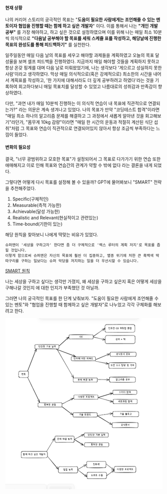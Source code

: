 
#### 현재 상황

나의 커리어 스토리의 궁극적인 목표는 "**도움이 필요한 사람에게는 조언해줄 수 있는 멘토이자 협업을 진행할 때는 함께 하고 싶은 개발자**" 이다. 이를 통해서 나는 **"개인 개발 공부"** 를 가장 해야하고, 하고 싶은 것으로 설정하였으며 이를 위해 나는 매일 최소 10분씩 의식적으로 **"다음날 공부해야 할 목표를 세워 스케쥴 표를 작성하고, 해당날에 진행한 목표의 완성도를 통해 피드백하기"** 를 실천한다.

일주일동안 매일 다음 날의 목표를 세우고 해야할 과제들을 계획하였고 오늘의 목표 달성율을 보며 셀프 피드백을 진행하였다. 지금까지 매일 해야할 것들을 계획하지 못하고 항상 온갖 핑계를 대며 다음 날로 미뤄왔었기에, 나는 생각보다 '게으르고 성실하지 못한 사람'이라고 생각하였다. 막상 매일 의식적으로(혹은 강제적으로) 최소한의 시간을 내어서 계획표를 작성하고, '한 가지에 대해서라도 더 깊게 공부하려고 하였다'라는 것을 기록하여 회고하다보니 매일 목표치를 달성할 수 있었고 나름대로의 성취감과 만족감이 향상하였다. 

다만, "과연 내가 매일 10분씩 진행하는 이 의식적 연습이 내 목표에 직관적으로 연결되는가?" 라는 의문은 계속 생겨나고 있었다. 나의 목표가 만약 "코딩테스트 합격"이라면 "매일 최소 하나의 알고리즘 문제를 해결하고 그 과정에서 새롭게 알아낸 것을 회고해보기"라던가, "몸무게 10kg 감량"이라면 "매일 한 시간의 운동과 적절히 계산된 식단 섭취"처럼 그 목표와 연습이 직관적으로 연결되어있지 않아서 항상 조금씩 부족하다는 느낌이 들었다.

#### 변화의 필요성

결국, "너무 광범위하고 모호한 목표"가 설정되어서 그 목표로 다가가기 위한 연습 또한 애매해지고 이로 인해 목표와 연습간의 관계가 약할 수 밖에 없다 라는 결론을 내게 되었다. 

그렇다면 어떻게 다시 목표를 설정해 볼 수 있을까? GPT에 물어봐보니 "SMART" 전략을 추천해주었다.

1. Specific(구체적인)
2. Measurable(측적 가능한)
3. Achievable(달성 가능한)
4. Realistic and Relevant(현실적이고 관련있는)
5. Time-bound(기한이 있는)

해당 원칙을 찾아보니 나에게 딱맞는 비유가 있었다.

```
슈퍼맨이 '세상을 구하고자' 한다면 좀 더 구체적으로 '렉스 루터의 계획 저지'로 목표를 좁힐 것입니다.
이렇게 함으로써 슈퍼맨은 자신의 목표에 훨씬 더 집중하고, 멸종 위기에 처한 큰 흑백색 딱따구리를 구하는 일보다는 슈퍼 악당을 저지하는 일을 더 우선시할 수 있습니다.
```
[SMART 원칙](https://www.tableau.com/ko-kr/learn/articles/smart-goals-criteria)

나는 세상을 구하고 싶다는 생각만 가졌지, 왜 세상을 구하고 싶은지 혹은 어떻게 세상을 구해나갈 것인지 에 대한 인지가 부족했던 것 아닐까.

그러면 나의 궁극적인 목표를 한 단계 낮춰보자. "도움이 필요한 사람에게 조언해줄 수 있는 멘토"와 "협업을 진행할 때 함께하고 싶은 개발자"로 나누었고 각각 구체화를 해보려고 한다.

![detail_goals](./detail_goals.png)
